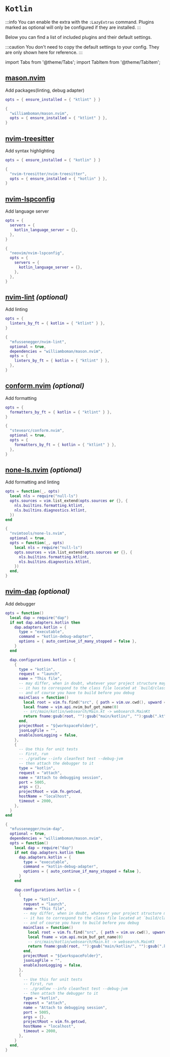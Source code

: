 # `Kotlin`

<!-- plugins:start -->

:::info
You can enable the extra with the `:LazyExtras` command.
Plugins marked as optional will only be configured if they are installed.
:::

Below you can find a list of included plugins and their default settings.

:::caution
You don't need to copy the default settings to your config.
They are only shown here for reference.
:::

import Tabs from '@theme/Tabs';
import TabItem from '@theme/TabItem';

## [mason.nvim](https://github.com/williamboman/mason.nvim)

 Add packages(linting, debug adapter)


<Tabs>

<TabItem value="opts" label="Options">

```lua
opts = { ensure_installed = { "ktlint" } }
```

</TabItem>


<TabItem value="code" label="Full Spec">

```lua
{
  "williamboman/mason.nvim",
  opts = { ensure_installed = { "ktlint" } },
}
```

</TabItem>

</Tabs>

## [nvim-treesitter](https://github.com/nvim-treesitter/nvim-treesitter)

 Add syntax highlighting


<Tabs>

<TabItem value="opts" label="Options">

```lua
opts = { ensure_installed = { "kotlin" } }
```

</TabItem>


<TabItem value="code" label="Full Spec">

```lua
{
  "nvim-treesitter/nvim-treesitter",
  opts = { ensure_installed = { "kotlin" } },
}
```

</TabItem>

</Tabs>

## [nvim-lspconfig](https://github.com/neovim/nvim-lspconfig)

 Add language server


<Tabs>

<TabItem value="opts" label="Options">

```lua
opts = {
  servers = {
    kotlin_language_server = {},
  },
}
```

</TabItem>


<TabItem value="code" label="Full Spec">

```lua
{
  "neovim/nvim-lspconfig",
  opts = {
    servers = {
      kotlin_language_server = {},
    },
  },
}
```

</TabItem>

</Tabs>

## [nvim-lint](https://github.com/mfussenegger/nvim-lint) _(optional)_

 Add linting


<Tabs>

<TabItem value="opts" label="Options">

```lua
opts = {
  linters_by_ft = { kotlin = { "ktlint" } },
}
```

</TabItem>


<TabItem value="code" label="Full Spec">

```lua
{
  "mfussenegger/nvim-lint",
  optional = true,
  dependencies = "williamboman/mason.nvim",
  opts = {
    linters_by_ft = { kotlin = { "ktlint" } },
  },
}
```

</TabItem>

</Tabs>

## [conform.nvim](https://github.com/stevearc/conform.nvim) _(optional)_

 Add formatting


<Tabs>

<TabItem value="opts" label="Options">

```lua
opts = {
  formatters_by_ft = { kotlin = { "ktlint" } },
}
```

</TabItem>


<TabItem value="code" label="Full Spec">

```lua
{
  "stevearc/conform.nvim",
  optional = true,
  opts = {
    formatters_by_ft = { kotlin = { "ktlint" } },
  },
}
```

</TabItem>

</Tabs>

## [none-ls.nvim](https://github.com/nvimtools/none-ls.nvim) _(optional)_

 Add formatting and linting


<Tabs>

<TabItem value="opts" label="Options">

```lua
opts = function(_, opts)
  local nls = require("null-ls")
  opts.sources = vim.list_extend(opts.sources or {}, {
    nls.builtins.formatting.ktlint,
    nls.builtins.diagnostics.ktlint,
  })
end
```

</TabItem>


<TabItem value="code" label="Full Spec">

```lua
{
  "nvimtools/none-ls.nvim",
  optional = true,
  opts = function(_, opts)
    local nls = require("null-ls")
    opts.sources = vim.list_extend(opts.sources or {}, {
      nls.builtins.formatting.ktlint,
      nls.builtins.diagnostics.ktlint,
    })
  end,
}
```

</TabItem>

</Tabs>

## [nvim-dap](https://github.com/mfussenegger/nvim-dap) _(optional)_

 Add debugger


<Tabs>

<TabItem value="opts" label="Options">

```lua
opts = function()
  local dap = require("dap")
  if not dap.adapters.kotlin then
    dap.adapters.kotlin = {
      type = "executable",
      command = "kotlin-debug-adapter",
      options = { auto_continue_if_many_stopped = false },
    }
  end

  dap.configurations.kotlin = {
    {
      type = "kotlin",
      request = "launch",
      name = "This file",
      -- may differ, when in doubt, whatever your project structure may be,
      -- it has to correspond to the class file located at `build/classes/`
      -- and of course you have to build before you debug
      mainClass = function()
        local root = vim.fs.find("src", { path = vim.uv.cwd(), upward = true, stop = vim.env.HOME })[1] or ""
        local fname = vim.api.nvim_buf_get_name(0)
        -- src/main/kotlin/websearch/Main.kt -> websearch.MainKt
        return fname:gsub(root, ""):gsub("main/kotlin/", ""):gsub(".kt", "Kt"):gsub("/", "."):sub(2, -1)
      end,
      projectRoot = "${workspaceFolder}",
      jsonLogFile = "",
      enableJsonLogging = false,
    },
    {
      -- Use this for unit tests
      -- First, run
      -- ./gradlew --info cleanTest test --debug-jvm
      -- then attach the debugger to it
      type = "kotlin",
      request = "attach",
      name = "Attach to debugging session",
      port = 5005,
      args = {},
      projectRoot = vim.fn.getcwd,
      hostName = "localhost",
      timeout = 2000,
    },
  }
end
```

</TabItem>


<TabItem value="code" label="Full Spec">

```lua
{
  "mfussenegger/nvim-dap",
  optional = true,
  dependencies = "williamboman/mason.nvim",
  opts = function()
    local dap = require("dap")
    if not dap.adapters.kotlin then
      dap.adapters.kotlin = {
        type = "executable",
        command = "kotlin-debug-adapter",
        options = { auto_continue_if_many_stopped = false },
      }
    end

    dap.configurations.kotlin = {
      {
        type = "kotlin",
        request = "launch",
        name = "This file",
        -- may differ, when in doubt, whatever your project structure may be,
        -- it has to correspond to the class file located at `build/classes/`
        -- and of course you have to build before you debug
        mainClass = function()
          local root = vim.fs.find("src", { path = vim.uv.cwd(), upward = true, stop = vim.env.HOME })[1] or ""
          local fname = vim.api.nvim_buf_get_name(0)
          -- src/main/kotlin/websearch/Main.kt -> websearch.MainKt
          return fname:gsub(root, ""):gsub("main/kotlin/", ""):gsub(".kt", "Kt"):gsub("/", "."):sub(2, -1)
        end,
        projectRoot = "${workspaceFolder}",
        jsonLogFile = "",
        enableJsonLogging = false,
      },
      {
        -- Use this for unit tests
        -- First, run
        -- ./gradlew --info cleanTest test --debug-jvm
        -- then attach the debugger to it
        type = "kotlin",
        request = "attach",
        name = "Attach to debugging session",
        port = 5005,
        args = {},
        projectRoot = vim.fn.getcwd,
        hostName = "localhost",
        timeout = 2000,
      },
    }
  end,
}
```

</TabItem>

</Tabs>

<!-- plugins:end -->
